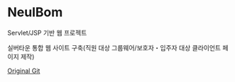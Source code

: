 # NeulBom
Servlet/JSP 기반 웹 프로젝트

실버타운 통합 웹 사이트 구축(직원 대상 그룹웨어/보호자・입주자 대상 클라이언트 페이지 제작)

[Original Git](https://github.com/daktae/NeulBom.git)
